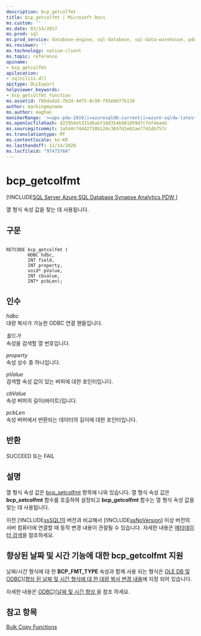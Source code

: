 ```yaml
---
description: bcp_getcolfmt
title: bcp_getcolfmt | Microsoft Docs
ms.custom: ''
ms.date: 03/14/2017
ms.prod: sql
ms.prod_service: database-engine, sql-database, sql-data-warehouse, pdw
ms.reviewer: ''
ms.technology: native-client
ms.topic: reference
apiname:
- bcp_getcolfmt
apilocation:
- sqlncli11.dll
apitype: DLLExport
helpviewer_keywords:
- bcp_getcolfmt function
ms.assetid: f8bdada5-7b2d-4475-8c98-f93e9d77b130
author: markingmyname
ms.author: maghan
monikerRange: '>=aps-pdw-2016||=azuresqldb-current||=azure-sqldw-latest||>=sql-server-2016||>=sql-server-linux-2017||=azuresqldb-mi-current'
ms.openlocfilehash: d22956e5331d8ab718d354b981d59d7cfef4eaeb
ms.sourcegitcommit: 1a544cf4dd2720b124c3697d1e62ae7741db757c
ms.translationtype: MT
ms.contentlocale: ko-KR
ms.lasthandoff: 12/14/2020
ms.locfileid: "97473784"
---
```

# <a name="bcp_getcolfmt"></a>bcp_getcolfmt
[!INCLUDE[SQL Server Azure SQL Database Synapse Analytics PDW ](../../includes/applies-to-version/sql-asdb-asdbmi-asa-pdw.md)]

  열 형식 속성 값을 찾는 데 사용됩니다.  
  
## <a name="syntax"></a>구문  
  
```  
  
RETCODE bcp_getcolfmt (  
        HDBC hdbc,  
        INT field,  
        INT property,  
        void* pValue,  
        INT cbvalue,  
        INT* pcbLen);  
```  
  
## <a name="arguments"></a>인수  
 *hdbc*  
 대량 복사가 가능한 ODBC 연결 핸들입니다.  
  
 *필드가*  
 속성을 검색할 열 번호입니다.  
  
 *property*  
 속성 상수 중 하나입니다.  
  
 *pValue*  
 검색할 속성 값이 있는 버퍼에 대한 포인터입니다.  
  
 *cbValue*  
 속성 버퍼의 길이(바이트)입니다.  
  
 *pcbLen*  
 속성 버퍼에서 반환되는 데이터의 길이에 대한 포인터입니다.  
  
## <a name="returns"></a>반환  
 SUCCEED 또는 FAIL  
  
## <a name="remarks"></a>설명  
 열 형식 속성 값은 [bcp_setcolfmt](../../relational-databases/native-client-odbc-extensions-bulk-copy-functions/bcp-setcolfmt.md) 항목에 나와 있습니다. 열 형식 속성 값은 **bcp_setcolfmt** 함수를 호출하여 설정되고 **bcp_getcolfmt** 함수는 열 형식 속성 값을 찾는 데 사용됩니다.  
  
 이전 [!INCLUDE[ssSQL11](../../includes/sssql11-md.md)] 버전과 비교해서 [!INCLUDE[ssNoVersion](../../includes/ssnoversion-md.md)] 이상 버전의 서버 컴퓨터에 연결할 때 동작 변경 내용이 관찰될 수 있습니다. 자세한 내용은 [메타데이터 검색](../../relational-databases/native-client/features/metadata-discovery.md)을 참조하세요.  
  
## <a name="bcp_getcolfmt-support-for-enhanced-date-and-time-features"></a>향상된 날짜 및 시간 기능에 대한 bcp_getcolfmt 지원  
 날짜/시간 형식에 대 한 **BCP_FMT_TYPE** 속성과 함께 사용 되는 형식은 [OLE DB 및 ODBC&#41;&#40;향상 된 날짜 및 시간 형식에 대 한 대량 복사 변경 내용](../../relational-databases/native-client-odbc-date-time/bulk-copy-changes-for-enhanced-date-and-time-types-ole-db-and-odbc.md)에 지정 되어 있습니다.  
  
 자세한 내용은 [ODBC&#41;&#40;날짜 및 시간 향상 ](../../relational-databases/native-client-odbc-date-time/date-and-time-improvements-odbc.md)을 참조 하세요.  
  
## <a name="see-also"></a>참고 항목  
 [Bulk Copy Functions](../../relational-databases/native-client-odbc-extensions-bulk-copy-functions/sql-server-driver-extensions-bulk-copy-functions.md)  
  
  

